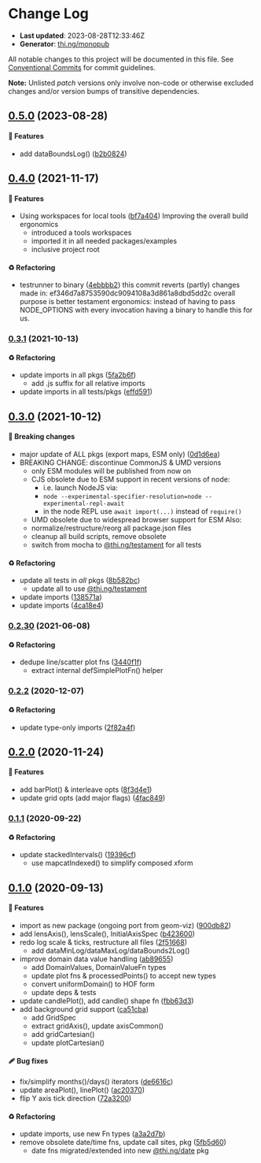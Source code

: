 # Change Log

- **Last updated**: 2023-08-28T12:33:46Z
- **Generator**: [thi.ng/monopub](https://thi.ng/monopub)

All notable changes to this project will be documented in this file.
See [Conventional Commits](https://conventionalcommits.org/) for commit guidelines.

**Note:** Unlisted _patch_ versions only involve non-code or otherwise excluded changes
and/or version bumps of transitive dependencies.

## [0.5.0](https://github.com/thi-ng/umbrella/tree/@thi.ng/viz@0.5.0) (2023-08-28)

#### 🚀 Features

- add dataBoundsLog() ([b2b0824](https://github.com/thi-ng/umbrella/commit/b2b0824))

## [0.4.0](https://github.com/thi-ng/umbrella/tree/@thi.ng/viz@0.4.0) (2021-11-17)

#### 🚀 Features

- Using workspaces for local tools ([bf7a404](https://github.com/thi-ng/umbrella/commit/bf7a404))
  Improving the overall build ergonomics
  - introduced a tools workspaces
  - imported it in all needed packages/examples
  - inclusive project root

#### ♻️ Refactoring

- testrunner to binary ([4ebbbb2](https://github.com/thi-ng/umbrella/commit/4ebbbb2))
  this commit reverts (partly) changes made in:
  ef346d7a8753590dc9094108a3d861a8dbd5dd2c
  overall purpose is better testament ergonomics:
  instead of having to pass NODE_OPTIONS with every invocation
  having a binary to handle this for us.

### [0.3.1](https://github.com/thi-ng/umbrella/tree/@thi.ng/viz@0.3.1) (2021-10-13)

#### ♻️ Refactoring

- update imports in all pkgs ([5fa2b6f](https://github.com/thi-ng/umbrella/commit/5fa2b6f))
  - add .js suffix for all relative imports
- update imports in all tests/pkgs ([effd591](https://github.com/thi-ng/umbrella/commit/effd591))

## [0.3.0](https://github.com/thi-ng/umbrella/tree/@thi.ng/viz@0.3.0) (2021-10-12)

#### 🛑 Breaking changes

- major update of ALL pkgs (export maps, ESM only) ([0d1d6ea](https://github.com/thi-ng/umbrella/commit/0d1d6ea))
- BREAKING CHANGE: discontinue CommonJS & UMD versions
  - only ESM modules will be published from now on
  - CJS obsolete due to ESM support in recent versions of node:
    - i.e. launch NodeJS via:
    - `node --experimental-specifier-resolution=node --experimental-repl-await`
    - in the node REPL use `await import(...)` instead of `require()`
  - UMD obsolete due to widespread browser support for ESM
  Also:
  - normalize/restructure/reorg all package.json files
  - cleanup all build scripts, remove obsolete
  - switch from mocha to [@thi.ng/testament](https://github.com/thi-ng/umbrella/tree/main/packages/testament) for all tests

#### ♻️ Refactoring

- update all tests in _all_ pkgs ([8b582bc](https://github.com/thi-ng/umbrella/commit/8b582bc))
  - update all to use [@thi.ng/testament](https://github.com/thi-ng/umbrella/tree/main/packages/testament)
- update imports ([138571a](https://github.com/thi-ng/umbrella/commit/138571a))
- update imports ([4ca18e4](https://github.com/thi-ng/umbrella/commit/4ca18e4))

### [0.2.30](https://github.com/thi-ng/umbrella/tree/@thi.ng/viz@0.2.30) (2021-06-08)

#### ♻️ Refactoring

- dedupe line/scatter plot fns ([3440f1f](https://github.com/thi-ng/umbrella/commit/3440f1f))
  - extract internal defSimplePlotFn() helper

### [0.2.2](https://github.com/thi-ng/umbrella/tree/@thi.ng/viz@0.2.2) (2020-12-07)

#### ♻️ Refactoring

- update type-only imports ([2f82a4f](https://github.com/thi-ng/umbrella/commit/2f82a4f))

## [0.2.0](https://github.com/thi-ng/umbrella/tree/@thi.ng/viz@0.2.0) (2020-11-24)

#### 🚀 Features

- add barPlot() & interleave opts ([8f3d4e1](https://github.com/thi-ng/umbrella/commit/8f3d4e1))
- update grid opts (add major flags) ([4fac849](https://github.com/thi-ng/umbrella/commit/4fac849))

### [0.1.1](https://github.com/thi-ng/umbrella/tree/@thi.ng/viz@0.1.1) (2020-09-22)

#### ♻️ Refactoring

- update stackedIntervals() ([19396cf](https://github.com/thi-ng/umbrella/commit/19396cf))
  - use mapcatIndexed() to simplify composed xform

## [0.1.0](https://github.com/thi-ng/umbrella/tree/@thi.ng/viz@0.1.0) (2020-09-13)

#### 🚀 Features

- import as new package (ongoing port from geom-viz) ([900db82](https://github.com/thi-ng/umbrella/commit/900db82))
- add lensAxis(), lensScale(), InitialAxisSpec ([b423600](https://github.com/thi-ng/umbrella/commit/b423600))
- redo log scale & ticks, restructure all files ([2f51668](https://github.com/thi-ng/umbrella/commit/2f51668))
  - add dataMinLog/dataMaxLog/dataBounds2Log()
- improve domain data value handling ([ab89655](https://github.com/thi-ng/umbrella/commit/ab89655))
  - add DomainValues, DomainValueFn types
  - update plot fns & processedPoints() to accept new types
  - convert uniformDomain() to HOF form
  - update deps & tests
- update candlePlot(), add candle() shape fn ([fbb63d3](https://github.com/thi-ng/umbrella/commit/fbb63d3))
- add background grid support ([ca51cba](https://github.com/thi-ng/umbrella/commit/ca51cba))
  - add GridSpec
  - extract gridAxis(), update axisCommon()
  - add gridCartesian()
  - update plotCartesian()

#### 🩹 Bug fixes

- fix/simplify months()/days() iterators ([de6616c](https://github.com/thi-ng/umbrella/commit/de6616c))
- update areaPlot(), linePlot() ([ac20370](https://github.com/thi-ng/umbrella/commit/ac20370))
- flip Y axis tick direction ([72a3200](https://github.com/thi-ng/umbrella/commit/72a3200))

#### ♻️ Refactoring

- update imports, use new Fn types ([a3a2d7b](https://github.com/thi-ng/umbrella/commit/a3a2d7b))
- remove obsolete date/time fns, update call sites, pkg ([5fb5d60](https://github.com/thi-ng/umbrella/commit/5fb5d60))
  - date fns migrated/extended into new [@thi.ng/date](https://github.com/thi-ng/umbrella/tree/main/packages/date) pkg
